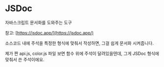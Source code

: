# JSDoc
자바스크립트 문서화를 도와주는 도구

참고: [https://jsdoc.app/](https://jsdoc.app/)

소스코드 내에 주석을 특정한 형식에 맞춰서 작성하면, 그걸 쉽게 문서화 시켜줍니다.

제가 짠 api.js, color.js 파일 보면 함수 위에 주석이 달려있을텐데, 그게 JSDoc 형식에 맞춰서 쓴 주석이에요.